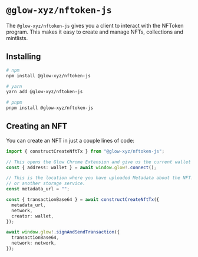 # `@glow-xyz/nftoken-js`

The `@glow-xyz/nftoken-js` gives you a client to interact with the NFToken program. This makes it easy to create and manage NFTs, collections and mintlists.

## Installing

```sh
# npm
npm install @glow-xyz/nftoken-js

# yarn
yarn add @glow-xyz/nftoken-js

# pnpm
pnpm install @glow-xyz/nftoken-js
```

## Creating an NFT

You can create an NFT in just a couple lines of code:

```ts
import { constructCreateNftTx } from "@glow-xyz/nftoken-js";

// This opens the Glow Chrome Extension and give us the current wallet
const { address: wallet } = await window.glow!.connect();

// This is the location where you have uploaded Metadata about the NFT. This can be in Arweave, IPFS, S3,
// or another storage service.
const metadata_url = "";

const { transactionBase64 } = await constructCreateNftTx({
  metadata_url,
  network,
  creator: wallet,
});

await window.glow!.signAndSendTransaction({
  transactionBase64,
  network: network,
});
```
